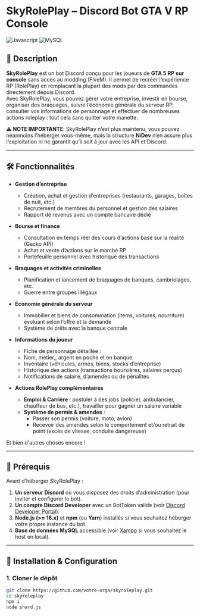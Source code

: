 # SkyRolePlay – Discord Bot GTA V RP Console

![Javascript](https://img.shields.io/badge/Javascript-yellow.svg?style=for-the-badge&logo=javascript&logoColor=white)
![MySQL](https://img.shields.io/badge/mysql-4479A1.svg?style=for-the-badge&logo=mysql&logoColor=white)

## 📖 Description

**SkyRolePlay** est un bot Discord conçu pour les joueurs de **GTA 5 RP sur console** sans accès au modding (FiveM). Il permet de recréer l’expérience RP (RolePlay) en remplaçant la plupart des mods par des commandes directement depuis Discord.  
Avec SkyRolePlay, vous pouvez gérer votre entreprise, investir en bourse, organiser des braquages, suivre l’économie générale du serveur RP, consulter vos informations de personnage et effectuer de nombreuses actions roleplay : tout cela sans quitter votre manette.

**⚠️ NOTE IMPORTANTE**: SkyRolePlay n’est plus maintenu, vous pouvez néanmoins l’héberger vous-même, mais la structure **NiDev** n’en assure plus l’exploitation ni ne garantit qu’il soit à jour avec les API et Discord.

---

## 🛠️ Fonctionnalités

- **Gestion d’entreprise**  
  - Création, achat et gestion d’entreprises (restaurants, garages, boîtes de nuit, etc.)  
  - Recrutement de membres du personnel et gestion des salaires  
  - Rapport de revenus avec un compte bancaire dédié  

- **Bourse et finance**  
  - Consultation en temps réel des cours d’actions basé sur la réalité (Gecko API)  
  - Achat et vente d’actions sur le marché RP  
  - Portefeuille personnel avec historique des transactions   

- **Braquages et activités criminelles**  
  - Planification et lancement de braquages de banques, cambriolages, etc.  
  - Guerre entre groupes illégaux  

- **Économie générale du serveur**  
  - Immobilier et biens de consommation (items, voitures, nourriture) évoluant selon l’offre et la demande  
  - Système de prêts avec la banque centrale

- **Informations du joueur**  
  - Fiche de personnage détaillée :  
  - Nom, métier,, argent en poche et en banque  
  - Inventaire (véhicules, armes, biens, stocks d’entreprise)  
  - Historique des actions (transactions boursières, salaires perçus)  
  - Notifications de salaire, d’amendes ou de pénalités  

- **Actions RolePlay complémentaires**  
  - **Emploi & Carrière** : postuler à des jobs (policier, ambulancier, chauffeur de bus, etc.), travailler pour gagner un salaire variable  
  - **Système de permis & amendes** :  
    - Passer son permis (voiture, moto, avion)  
    - Recevoir des amendes selon le comportement et/ou retrait de point (excès de vitesse, conduite dangereuse)  

Et bien d'autres choses encore !

---

## 🎯 Prérequis

Avant d’héberger SkyRolePlay :

1. **Un serveur Discord** où vous disposez des droits d’administration (pour inviter et configurer le bot).  
2. **Un compte Discord Developer** avec un BotToken valide (voir [Discord Developer Portal](https://discord.com/developers/applications)).  
3. **Node.js (>= 16.x)** et **npm** (ou **Yarn**) installés si vous souhaitez héberger votre propre instance du bot.  
4. **Base de données MySQL** accessible (voir [Xampp](https://www.apachefriends.org/fr/index.html) si vous souhaitez le host en local).

---

## 🚀 Installation & Configuration

### 1. Cloner le dépôt

```bash
git clone https://github.com/votre-orga/skyroleplay.git
cd skyroleplay
npm i
node shard.js
